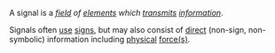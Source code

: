 A signal is a *[field](https://github.com/gcassel/Modular-Organization-Terminology/blob/master/terms/field.md) of [elements](https://github.com/gcassel/Modular-Organization-Terminology/blob/master/terms/element.md)  which [transmits](https://github.com/gcassel/Modular-Organization-Terminology/blob/master/terms/transmit.md) [information](https://github.com/gcassel/Modular-Organization-Terminology/blob/master/terms/information.md)*.

Signals often [use](https://github.com/gcassel/Modular-Organization-Terminology/blob/master/terms/use.md) [signs](https://github.com/gcassel/Modular-Organization-Terminology/blob/master/terms/sign.md), but may also consist of [direct](https://github.com/gcassel/Modular-Organization-Terminology/blob/master/terms/direct.md) (non-sign, non-symbolic) information including [physical](https://github.com/gcassel/Modular-Organization-Terminology/blob/master/terms/physical.md) [force(s)](https://github.com/gcassel/Modular-Organization-Terminology/blob/master/terms/force.md). 
